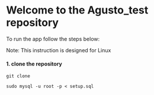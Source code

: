 # Welcome to the Agusto_test repository

To run the app follow the steps below:

Note: This instruction is designed for Linux

#### 1. clone the repository
```git clone ```

``` sudo mysql -u root -p < setup.sql ```
